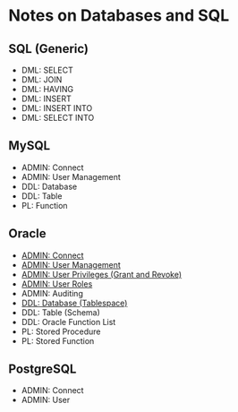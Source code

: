 # Notes on Databases and SQL

## SQL (Generic)
* DML: SELECT
* DML: JOIN
* DML: HAVING
* DML: INSERT
* DML: INSERT INTO
* DML: SELECT INTO

## MySQL
* ADMIN: Connect
* ADMIN: User Management
* DDL: Database
* DDL: Table
* PL: Function

## Oracle
* [ADMIN: Connect](Oracle/ADMINConnect.md)
* [ADMIN: User Management](Oracle/ADMINUserManagement.md)
* [ADMIN: User Privileges (Grant and Revoke)](Oracle/ADMINUserPrivileges.md)
* [ADMIN: User Roles](Oracle/ADMINUserRoles.md)
* ADMIN: Auditing
* [DDL: Database (Tablespace)](Oracle/DMLDatabase.md)
* DDL: Table (Schema)
* DDL: Oracle Function List
* PL: Stored Procedure
* PL: Stored Function

## PostgreSQL
* ADMIN: Connect
* ADMIN: User
